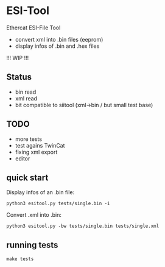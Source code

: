 # ESI-Tool
Ethercat ESI-File Tool

* convert xml into .bin files (eeprom)
* display infos of .bin and .hex files

!!! WIP !!!

## Status
* bin read
* xml read
* bit compatible to siitool (xml->bin / but small test base)

## TODO
* more tests
* test agains TwinCat
* fixing xml export
* editor

## quick start

Display infos of an .bin file:
```
python3 esitool.py tests/single.bin -i 
```

Convert .xml into .bin:
```
python3 esitool.py -bw tests/single.bin tests/single.xml
```

## running tests

```
make tests
```
